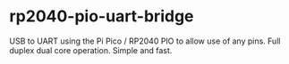 # rp2040-pio-uart-bridge
USB to UART using the Pi Pico / RP2040 PIO to allow use of any pins. Full duplex dual core operation. Simple and fast.
